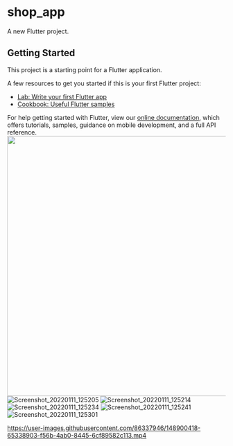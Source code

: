 # shop_app

A new Flutter project.

## Getting Started

This project is a starting point for a Flutter application.

A few resources to get you started if this is your first Flutter project:

- [Lab: Write your first Flutter app](https://flutter.dev/docs/get-started/codelab)
- [Cookbook: Useful Flutter samples](https://flutter.dev/docs/cookbook)

For help getting started with Flutter, view our
[online documentation](https://flutter.dev/docs), which offers tutorials,
samples, guidance on mobile development, and a full API reference.
<img src="https://user-images.githubusercontent.com/86337946/148900287-bbf7859f-898a-43c1-963e-81a55832054b.jpg" height="600">
![Screenshot_20220111_125205](https://user-images.githubusercontent.com/86337946/148900294-bf730301-a814-4719-89c2-af98d54988e1.jpg)
![Screenshot_20220111_125214](https://user-images.githubusercontent.com/86337946/148900298-2213e1db-1104-46e2-a3b7-e3ea6bf84f3f.jpg)
![Screenshot_20220111_125234](https://user-images.githubusercontent.com/86337946/148900307-363ca5f3-fe6e-48b6-bcbc-d1444bcc833e.jpg)
![Screenshot_20220111_125241](https://user-images.githubusercontent.com/86337946/148900316-0fb00427-cce7-423a-8f97-10b6268dde3f.jpg)
![Screenshot_20220111_125301](https://user-images.githubusercontent.com/86337946/148900318-8e215a73-b5b3-4f97-9d03-74d36a27c534.jpg)


https://user-images.githubusercontent.com/86337946/148900418-65338903-f56b-4ab0-8445-6cf89582c113.mp4

